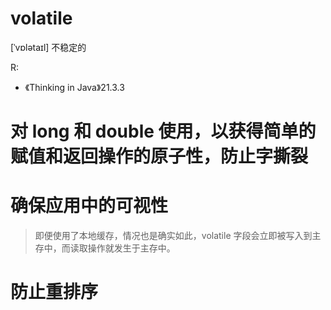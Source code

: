 # volatile
[ˈvɒlətaɪl] 不稳定的

R:
* 《Thinking in Java》21.3.3

# 对 long 和 double 使用，以获得简单的赋值和返回操作的原子性，防止字撕裂
# 确保应用中的可视性
> 即便使用了本地缓存，情况也是确实如此，volatile 字段会立即被写入到主存中，而读取操作就发生于主存中。
# 防止重排序